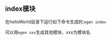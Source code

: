 
## index模块
在helloWorld目录下运行如下命令生成的:<code>egen index</code>

可以用<code>egen xxx</code>生成其他模块，xxx为模块名
